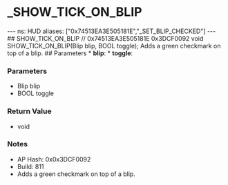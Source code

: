 # _SHOW_TICK_ON_BLIP

--- ns: HUD aliases: ["0x74513EA3E505181E","_SET_BLIP_CHECKED"] --- ## SHOW_TICK_ON_BLIP  // 0x74513EA3E505181E 0x3DCF0092 void SHOW_TICK_ON_BLIP(Blip blip, BOOL toggle);  Adds a green checkmark on top of a blip.  ## Parameters * **blip**: * **toggle**:

### Parameters
* Blip blip
* BOOL toggle

### Return Value
* void

### Notes
* AP Hash: 0x0x3DCF0092
* Build: 811
* Adds a green checkmark on top of a blip.

